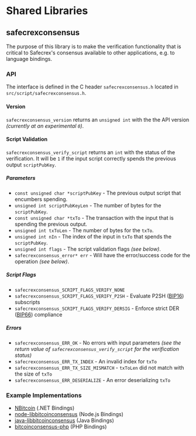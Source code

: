 Shared Libraries
================

## safecrexconsensus

The purpose of this library is to make the verification functionality that is critical to Safecrex's consensus available to other applications, e.g. to language bindings.

### API

The interface is defined in the C header `safecrexconsensus.h` located in  `src/script/safecrexconsensus.h`.

#### Version

`safecrexconsensus_version` returns an `unsigned int` with the the API version *(currently at an experimental `0`)*.

#### Script Validation

`safecrexconsensus_verify_script` returns an `int` with the status of the verification. It will be `1` if the input script correctly spends the previous output `scriptPubKey`.

##### Parameters
- `const unsigned char *scriptPubKey` - The previous output script that encumbers spending.
- `unsigned int scriptPubKeyLen` - The number of bytes for the `scriptPubKey`.
- `const unsigned char *txTo` - The transaction with the input that is spending the previous output.
- `unsigned int txToLen` - The number of bytes for the `txTo`.
- `unsigned int nIn` - The index of the input in `txTo` that spends the `scriptPubKey`.
- `unsigned int flags` - The script validation flags *(see below)*.
- `safecrexconsensus_error* err` - Will have the error/success code for the operation *(see below)*.

##### Script Flags
- `safecrexconsensus_SCRIPT_FLAGS_VERIFY_NONE`
- `safecrexconsensus_SCRIPT_FLAGS_VERIFY_P2SH` - Evaluate P2SH ([BIP16](https://github.com/bitcoin/bips/blob/master/bip-0016.mediawiki)) subscripts
- `safecrexconsensus_SCRIPT_FLAGS_VERIFY_DERSIG` - Enforce strict DER ([BIP66](https://github.com/bitcoin/bips/blob/master/bip-0066.mediawiki)) compliance

##### Errors
- `safecrexconsensus_ERR_OK` - No errors with input parameters *(see the return value of `safecrexconsensus_verify_script` for the verification status)*
- `safecrexconsensus_ERR_TX_INDEX` - An invalid index for `txTo`
- `safecrexconsensus_ERR_TX_SIZE_MISMATCH` - `txToLen` did not match with the size of `txTo`
- `safecrexconsensus_ERR_DESERIALIZE` - An error deserializing `txTo`

### Example Implementations
- [NBitcoin](https://github.com/NicolasDorier/NBitcoin/blob/master/NBitcoin/Script.cs#L814) (.NET Bindings)
- [node-libbitcoinconsensus](https://github.com/bitpay/node-libbitcoinconsensus) (Node.js Bindings)
- [java-libbitcoinconsensus](https://github.com/dexX7/java-libbitcoinconsensus) (Java Bindings)
- [bitcoinconsensus-php](https://github.com/Bit-Wasp/bitcoinconsensus-php) (PHP Bindings)
